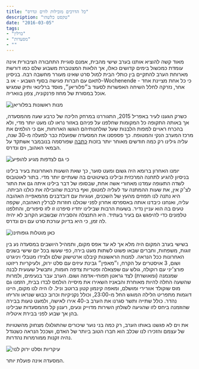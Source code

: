```yaml
---
title: "כל הדרכים מובילות לווים ונדרס"
description: "טקסט כלשהו"
date: "2016-03-05"
tags:
- "ברלין"
- "מסעדות"
- ""
---
```


מאוד קשה להוציא אותנו בערב שישי מהבית, אמנם סוגיית התחבורה הציבורית אינה עומדת כמכשול בימים קדושים כאלו, אך הלאות המצטברת משבוע שלם כמו דורשת מארוחת הערב להתקיים בין כותלי הבית למול סרט שאינו מעורר מחשבה רבה. בניסיון לתאם עם חברות פגישה בסוף השבוע - או ב-Wochenende - כי כל אחת מציינת אחד אחר, נזרקה לחלל השיחה האפשרות לסעוד ב״פלוריאן״, מוסד ברלינאי ותיק שמגיש אוכל במסורת של מחוז פרנקוניה, צפון בוואריה.

![מנות ראשונות בפלוריאן](https://air-freelance.com/photos/all-roads-lead-to-wenders1.jpg "מנות ראשונות בפלוריאן")

כשרק הגענו לעיר באפריל 2015, התגוררנו במרחק הליכה של כרבע שעה מהמסעדה, אך באותה התקופה כל המקומות שחלפנו על פניהם באזור נראו לנו מעט יותר מדי, ולא בהכרח ראויים למפות הלבנות שעל שולחנותיהם הוגשו הארוחות, אם כי הולמים את מרכז המערב הנקי והמטופח. כך פספסנו את המסעדה שפועלת כבר למעלה מ-30 שנה, עליה גילינו רק כמה חודשים מאוחר יותר בזכות [כתבה](https://monocle.com/magazine/issues/88/my-last-meal-wim-wenders/) שפורסמה בנובמבר אשתקד על הבמאי האהוב, וים ונדרס.

![כי גם לצדפות מגיע להופיע](https://air-freelance.com/photos/all-roads-lead-to-wenders2.jpg "כי גם לצדפות מגיע להופיע")

יומנו האחרון ברומא היה גשום ומעט סוער, כך שאת השעות האחרונות בעיר בילינו בניסיון להגיע לתחנה המרכזית ובילינו בשיטוטים בה שעתיים יותר מדי. בתור לאוטובוס לשדה התעופה עמדנו מאחורי אשה אחת, שבסופו של דבר בילינו איתה גם את התור לצ׳ק אין, את שעות ההמתנה עד לעליה למטוס, ואף ברכבת שהובילה את כולנו הביתה. היא נתנה לנו תפוזים מהעץ של השכנים, ועוגיות עם דובדבנים מהמאפייה האהובה עליה, ואנחנו כיבדנו אותה באספרסו אחרון לפני שכולנו חוזרות לברלין האהובה, שקפה טעים בה הוא עניין נדיר. בשעות הרבות שבילינו יחדיו סיפרנו זו לזו סיפורים, והחלפנו טלפונים כדי להיפגש גם בעיר בעתיד. היא התנצלה והסבירה שבשבוע הקרוב לא יהיה לה זמן, כי היא בדיוק עורכת סרט עם וים ונדרס.

![כאן מוטלות גופותינו](https://air-freelance.com/photos/all-roads-lead-to-wenders3.jpg "כאן מוטלות גופותינו")

בשישי בערב המקום היה מלא אך לא עד אפס מקום, ותמהיל היושבים במסעדה נע בין זוגות, משפחות, וחברים שבאו פשוט לשתות מעט בירה, כפי שעשו בכל יום שישי בשנים האחרונות ככל הנראה. למנות הראשונות קיבלנו ארטישוק שלם ולצידו מטבלי ויניגרט ושום, 3 אויסטרים על הקרח, ו״מאפין״ גבינת עיזים עם סלט ירוק, ולעיקריות ריזוטו פורצ׳יני עם רוקולה, גולש עם שפצאלה ופטריות צדפה חומות, ותבשיל שעועית לבנה שמנמנה (ומאושרת) לצד גראטן תפוחי-אדמה ושום. הערב עבר בנעימים, ולמרות שהשעה החלה להיות מאוחרת והבאניז השאירו את מיסייה הולמס לבדו בבית, הזמנו גם מוס שוקולד אוורירי ומושלם, ומאפה קינמון קטון ברוטב וניל. לו היה לנו מקום, היינו דוגמות מתפריט הלילה המוגש החל מ-23:00, וכולל נקניקיות וכרוב כבוש שנראו והריחו נהדר. כולל שתייה ותשר סגרנו את הערב ב-40 אירו לאישה, ולמעט טעות בבירה שהוזמנה ביחס לזו שהגיעה לשולחן השירות מדוייק ונעים, רענון קל מהמסעדות שבילינו בהן אך שבוע לפני בבירת איטליה.

את וים לא פגשנו באותו הערב, רק כמה בני נוער שיכורים שהתגלגלו מצחוק מהשטויות של עצמם והזכירו לנו שכלב הוא חברו הטוב ביותר של האדם, ושככל הנראה כשנגדל נהיה זקנות ממורמרות נהדרות.

![עיקריות וסלט ירוק לנוי](https://air-freelance.com/photos/all-roads-lead-to-wenders4.jpg "עיקריות וסלט ירוק לנוי")

המסעדה אינה פועלת יותר.
